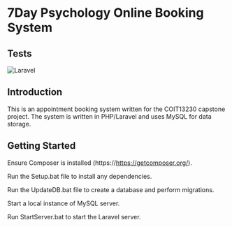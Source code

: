 # 7Day Psychology Online Booking System

## Tests
![Laravel](https://github.com/MattGardiner97/7DayBooking/workflows/Laravel/badge.svg)

## Introduction
This is an appointment booking system written for the COIT13230 capstone project. The system is written in PHP/Laravel and uses MySQL for data storage.

## Getting Started
Ensure Composer is installed (https://https://getcomposer.org/).

Run the Setup.bat file to install any dependencies.

Run the UpdateDB.bat file to create a database and perform migrations.

Start a local instance of MySQL server.

Run StartServer.bat to start the Laravel server.
